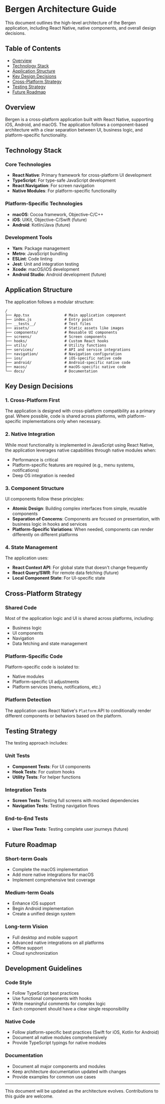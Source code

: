 # Bergen Architecture Guide

This document outlines the high-level architecture of the Bergen application, including React Native, native components, and overall design decisions.

## Table of Contents

- [Overview](#overview)
- [Technology Stack](#technology-stack)
- [Application Structure](#application-structure)
- [Key Design Decisions](#key-design-decisions)
- [Cross-Platform Strategy](#cross-platform-strategy)
- [Testing Strategy](#testing-strategy)
- [Future Roadmap](#future-roadmap)

## Overview

Bergen is a cross-platform application built with React Native, supporting iOS, Android, and macOS. The application follows a component-based architecture with a clear separation between UI, business logic, and platform-specific functionality.

## Technology Stack

### Core Technologies

- **React Native**: Primary framework for cross-platform UI development
- **TypeScript**: For type-safe JavaScript development
- **React Navigation**: For screen navigation
- **Native Modules**: For platform-specific functionality

### Platform-Specific Technologies

- **macOS**: Cocoa framework, Objective-C/C++
- **iOS**: UIKit, Objective-C/Swift (future)
- **Android**: Kotlin/Java (future)

### Development Tools

- **Yarn**: Package management
- **Metro**: JavaScript bundling
- **ESLint**: Code linting
- **Jest**: Unit and integration testing
- **Xcode**: macOS/iOS development
- **Android Studio**: Android development (future)

## Application Structure

The application follows a modular structure:

```
/
├── App.tsx                # Main application component
├── index.js               # Entry point
├── __tests__/             # Test files
├── assets/                # Static assets like images
├── components/            # Reusable UI components
├── screens/               # Screen components
├── hooks/                 # Custom React hooks
├── utils/                 # Utility functions
├── services/              # API and service integrations
├── navigation/            # Navigation configuration
├── ios/                   # iOS-specific native code
├── android/               # Android-specific native code
├── macos/                 # macOS-specific native code
└── docs/                  # Documentation
```

## Key Design Decisions

### 1. Cross-Platform First

The application is designed with cross-platform compatibility as a primary goal. Where possible, code is shared across platforms, with platform-specific implementations only when necessary.

### 2. Native Integration

While most functionality is implemented in JavaScript using React Native, the application leverages native capabilities through native modules when:

- Performance is critical
- Platform-specific features are required (e.g., menu systems, notifications)
- Deep OS integration is needed

### 3. Component Structure

UI components follow these principles:

- **Atomic Design**: Building complex interfaces from simple, reusable components
- **Separation of Concerns**: Components are focused on presentation, with business logic in hooks and services
- **Platform-Specific Variations**: When needed, components can render differently on different platforms

### 4. State Management

The application uses:

- **React Context API**: For global state that doesn't change frequently
- **React Query/SWR**: For remote data fetching (future)
- **Local Component State**: For UI-specific state

## Cross-Platform Strategy

### Shared Code

Most of the application logic and UI is shared across platforms, including:

- Business logic
- UI components
- Navigation
- Data fetching and state management

### Platform-Specific Code

Platform-specific code is isolated to:

- Native modules
- Platform-specific UI adjustments
- Platform services (menu, notifications, etc.)

### Platform Detection

The application uses React Native's `Platform` API to conditionally render different components or behaviors based on the platform.

## Testing Strategy

The testing approach includes:

### Unit Tests

- **Component Tests**: For UI components
- **Hook Tests**: For custom hooks
- **Utility Tests**: For helper functions

### Integration Tests

- **Screen Tests**: Testing full screens with mocked dependencies
- **Navigation Tests**: Testing navigation flows

### End-to-End Tests

- **User Flow Tests**: Testing complete user journeys (future)

## Future Roadmap

### Short-term Goals

- Complete the macOS implementation
- Add more native integrations for macOS
- Implement comprehensive test coverage

### Medium-term Goals

- Enhance iOS support
- Begin Android implementation
- Create a unified design system

### Long-term Vision

- Full desktop and mobile support
- Advanced native integrations on all platforms
- Offline support
- Cloud synchronization

## Development Guidelines

### Code Style

- Follow TypeScript best practices
- Use functional components with hooks
- Write meaningful comments for complex logic
- Each component should have a clear single responsibility

### Native Code

- Follow platform-specific best practices (Swift for iOS, Kotlin for Android)
- Document all native modules comprehensively
- Provide TypeScript typings for native modules

### Documentation

- Document all major components and modules
- Keep architecture documentation updated with changes
- Provide examples for common use cases

---

This document will be updated as the architecture evolves. Contributions to this guide are welcome.